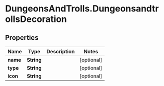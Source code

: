 # DungeonsAndTrolls.DungeonsandtrollsDecoration

## Properties

Name | Type | Description | Notes
------------ | ------------- | ------------- | -------------
**name** | **String** |  | [optional] 
**type** | **String** |  | [optional] 
**icon** | **String** |  | [optional] 



